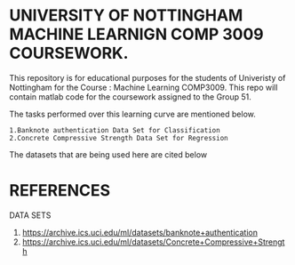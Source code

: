 # UNIVERSITY OF NOTTINGHAM MACHINE LEARNIGN COMP 3009 COURSEWORK.

This repository is for educational purposes for the students of Univeristy of Nottingham for the Course : Machine Learning COMP3009. 
This repo will contain matlab code for the coursework assigned to the Group 51.

The tasks performed over this learning curve are mentioned below.

    1.Banknote authentication Data Set for Classification
    2.Concrete Compressive Strength Data Set for Regression
    
The datasets that are being used here are cited below


# REFERENCES 
DATA SETS

   1. https://archive.ics.uci.edu/ml/datasets/banknote+authentication
   2. https://archive.ics.uci.edu/ml/datasets/Concrete+Compressive+Strength 
